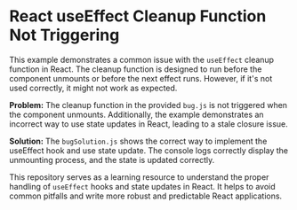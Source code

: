 # React useEffect Cleanup Function Not Triggering

This example demonstrates a common issue with the `useEffect` cleanup function in React.  The cleanup function is designed to run before the component unmounts or before the next effect runs.  However, if it's not used correctly, it might not work as expected. 

**Problem:** The cleanup function in the provided `bug.js` is not triggered when the component unmounts.  Additionally, the example demonstrates an incorrect way to use state updates in React, leading to a stale closure issue.

**Solution:** The `bugSolution.js` shows the correct way to implement the useEffect hook and use state update. The console logs correctly display the unmounting process, and the state is updated correctly.

This repository serves as a learning resource to understand the proper handling of `useEffect` hooks and state updates in React.  It helps to avoid common pitfalls and write more robust and predictable React applications.